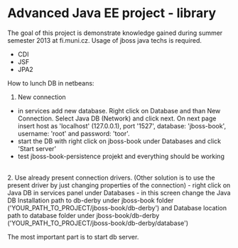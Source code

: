 Advanced Java EE project - library
==================================
The goal of this project is demonstrate knowledge gained during summer semester 2013 at fi.muni.cz. Usage of jboss java techs is required.

- CDI
- JSF
- JPA2

How to lunch DB in netbeans:

1. New connection
 - in services add new database. Right click on Database and than New Connection. Select Java DB (Network) and click next. On next page insert host as 'localhost' (127.0.0.1), port '1527', database: 'jboss-book', username: 'root' and password: 'toor'.
 - start the DB with right click on jboss-book under Databases and click 'Start server'
 - test jboss-book-persistence projekt and everything should be working
<br />
2. Use already present connection drivers. (Other solution is to use the present driver by just changing properties of the connection)
 - right click on Java DB in services panel under Databases
 - in this screen change the Java DB Installation path to db-derby under jboss-book folder ('YOUR_PATH_TO_PROJECT/jboss-book/db-derby') and Database location path to database folder under jboss-book/db-derby ('YOUR_PATH_TO_PROJECT/jboss-book/db-derby/database')

The most important part is to start db server.
